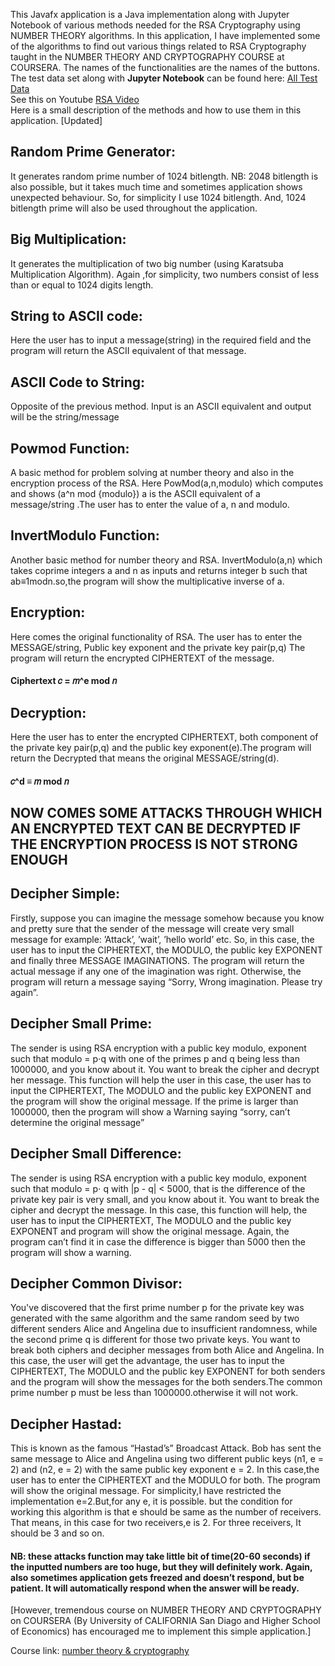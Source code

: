 This Javafx application is a Java implementation along with Jupyter Notebook of various methods needed for the RSA Cryptography using NUMBER THEORY algorithms. In this application, I have implemented some of the algorithms to find out various things related to RSA Cryptography  taught in the NUMBER THEORY AND CRYPTOGRAPHY COURSE at COURSERA. The names of the functionalities are the names of the buttons. <br />
The test data set along with <b>Jupyter Notebook</b> can be found here: [All Test Data](https://github.com/hishamcse/RSA-Cryptography/tree/master/RSA%20Cryptography/TestData) <br />
See this on Youtube [RSA Video](https://www.youtube.com/watch?v=tQi43Qg8XsU&t=0s) <br />
Here is a small description of the methods and how to use them in this application. [Updated]

## Random Prime Generator:
It generates random prime number of 1024 bitlength.
NB: 2048 bitlength is also possible, but it takes much time and sometimes application shows unexpected behaviour. So, for simplicity I use 1024 bitlength.
And, 1024 bitlength prime will also be used throughout the application.

## Big Multiplication:
It generates the multiplication of two big number (using Karatsuba Multiplication Algorithm). Again ,for simplicity, two numbers consist of less than or equal to 1024 digits length.

## String to ASCII code:
Here the user has to input a message(string) in the required field and the program will return the ASCII equivalent of that message.

## ASCII Code to String:
Opposite of the previous method. Input is an ASCII equivalent and output will be the string/message

## Powmod Function:
A basic method for problem solving at number theory and also in the encryption process of the RSA. Here PowMod(a,n,modulo) which computes and shows (a^n mod {modulo})
a is the ASCII equivalent of a message/string .The user has to enter the value of a, n and modulo.

## InvertModulo Function:
Another basic method for number theory and RSA.
InvertModulo(a,n) which takes coprime integers a and n as inputs and returns integer b such that  ab≡1modn.so,the program will show the multiplicative inverse of a.

## Encryption:
Here comes the original functionality of RSA. The user has to enter the MESSAGE/string,
Public key exponent and the private key pair(p,q) 
The program will return the encrypted CIPHERTEXT of the message.
#### Ciphertext 𝑐 = 𝑚^e mod 𝑛

## Decryption:
Here the user has to enter the encrypted CIPHERTEXT, both component of the private key pair(p,q) and the public key exponent(e).The program will return the 
Decrypted that means the original MESSAGE/string(d).
#### 𝑐^d ≡ 𝑚 mod 𝑛

## NOW COMES SOME ATTACKS THROUGH WHICH AN ENCRYPTED TEXT CAN BE DECRYPTED IF THE ENCRYPTION PROCESS IS NOT STRONG ENOUGH

## Decipher Simple:
Firstly, suppose you can imagine the message somehow because you know and pretty sure that the sender of the message will create very small message for example: ’Attack’, ’wait’, ’hello world’ etc. So, in this case, the user has to input the CIPHERTEXT, the MODULO, the public key EXPONENT and finally three MESSAGE IMAGINATIONS. The program will return the actual message if any one of the imagination was right. Otherwise, the program will return a message saying
“Sorry, Wrong imagination. Please try again”.

## Decipher Small Prime:
The sender is using RSA encryption with a public key modulo, exponent such that modulo = p⋅q with one of the primes p and q being less than 1000000, and you know about it. You want to break the cipher and decrypt her message.
This function will help the user in this case, the user has to input the CIPHERTEXT,
The MODULO and the public key EXPONENT and the program will show the original message. If the prime is larger than 1000000, then the program will show a Warning saying “sorry, can’t determine the original message”

## Decipher Small Difference:
The sender is using RSA encryption with a public key modulo, exponent such that modulo = 
p⋅ q with |p - q| < 5000, that is the difference of the private key pair is very small, and you know about it. You want to break the cipher and decrypt the message.
In this case, this function will help, the user has to input the CIPHERTEXT,
The MODULO and the public key EXPONENT and program will show the original message. Again, the program can’t find it in case the difference is bigger than 5000 then the program will show a warning.

## Decipher Common Divisor:
You've discovered that the first prime number p for the private key was generated with the same algorithm and the same random seed by two different senders Alice and Angelina due to insufficient randomness, while the second prime q is different for those two private keys. You want to break both ciphers and decipher messages from both Alice and Angelina.
In this case, the user will get the advantage, the user has to input the CIPHERTEXT, The MODULO and the public key EXPONENT for both senders and the program will show the messages for the both senders.The common prime number p must be less than 1000000.otherwise it will not work.

## Decipher Hastad:
This is known as the famous “Hastad’s” Broadcast Attack.
Bob has sent the same message to Alice and Angelina using two different public keys (n1, e = 2) and (n2, e = 2) with the same public key exponent e = 2. 
In this case,the user has to enter the 	CIPHERTEXT and the MODULO for both.
The program will show the original message. For simplicity,I have restricted the implementation e=2.But,for any e, it is possible. but the condition for working this algorithm is that e should be same as the number of receivers. That means, in this case for two receivers,e is 2.
For three receivers, It should be 3 and so on.

#### NB: these attacks function may take little bit of time(20-60 seconds) if the inputted numbers are too huge, but they will definitely work. Again, also sometimes application gets freezed and doesn’t respond, but be patient. It will automatically respond when the answer will be ready.

[However, tremendous course on NUMBER THEORY AND CRYPTOGRAPHY on COURSERA   (By University of CALIFORNIA San Diago and Higher School of Economics) has encouraged me to implement this simple application.]

Course link: [number theory & cryptography](https://www.coursera.org/learn/number-theory-cryptography)






